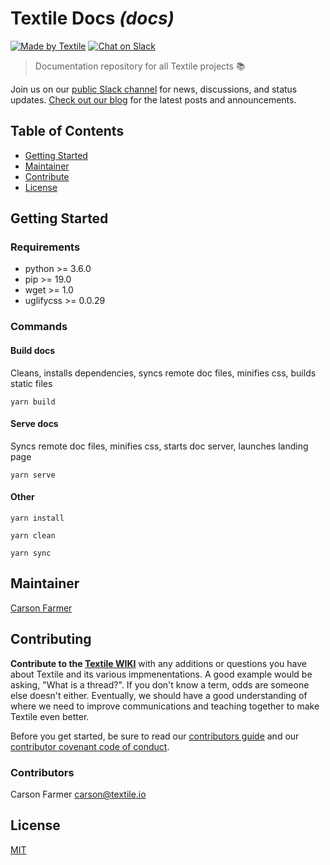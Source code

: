 # Textile Docs _(docs)_

[![Made by Textile](https://img.shields.io/badge/made%20by-Textile-informational.svg?style=popout-square)](https://textile.io)
[![Chat on Slack](https://img.shields.io/badge/slack-slack.textile.io-informational.svg?style=popout-square)](https://slack.textile.io)

> Documentation repository for all Textile projects 📚

Join us on our [public Slack channel](https://slack.textile.io/) for news, discussions, and status updates. [Check out our blog](https://medium.com/textileio) for the latest posts and announcements.

## Table of Contents

- [Getting Started](#getting-started)
- [Maintainer](#maintainer)
- [Contribute](#contribute)
- [License](#license)

## Getting Started

### Requirements

- python >= 3.6.0
- pip >= 19.0
- wget >= 1.0
- uglifycss >= 0.0.29

### Commands

#### Build docs

Cleans, installs dependencies, syncs remote doc files, minifies css, builds static files

```yarn build```

#### Serve docs

Syncs remote doc files, minifies css, starts doc server, launches landing page

```yarn serve```

#### Other

```yarn install```

```yarn clean```

```yarn sync```

## Maintainer

[Carson Farmer](https://github.com/carsonfarmer)

## Contributing

**Contribute to the [Textile WIKI](https://github.com/textileio/textile-go/wiki)** with any additions or questions you have about Textile and its various impmenentations. A good example would be asking, "What is a thread?". If you don't know a term, odds are someone else doesn't either. Eventually, we should have a good understanding of where we need to improve communications and teaching together to make Textile even better.
  
Before you get started, be sure to read our [contributors guide](CONTRIBUTING.md) and our [contributor covenant code of conduct](CODE_OF_CONDUCT.md).

### Contributors

Carson Farmer <carson@textile.io>  

## License

[MIT](LICENSE)
